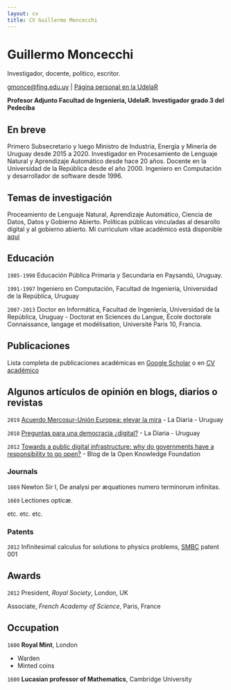 ```yaml
---
layout: cv
title: CV Guillermo Moncecchi
---
```

# Guillermo Moncecchi
Investigador, docente, político, escritor.

<div id="webaddress">
<a href="gmonce@fing.edu.uy">gmonce@fing.edu.uy</a>
| <a href="http://www.fing.edu.uy/~gmonce">Página personal en la UdelaR</a>
</div>


__Profesor Adjunto Facultad de Ingeniería, UdelaR. Investigador grado 3 del Pedeciba__

## En breve
Primero Subsecretario y luego Ministro de Industria, Energía y Minería de Uruguay desde 2015 a 2020. Investigador en Procesamiento de Lenguaje Natural y Aprendizaje Automático desde hace 20 años. Docente en la Universidad de la República desde el año 2000. Ingeniero en Computación y desarrollador de software desde 1996. 

## Temas de investigación
Proceamiento de Lenguaje Natural, Aprendizaje Automático, Ciencia de Datos, Datos y Gobierno Abierto. Políticas públicas vinculadas al desarollo digital y al gobierno abierto. Mi curriculum vitae académico está disponible [aquí](https://exportcvuy.anii.org.uy/cv/?e254cf8bad559f83b8e9128ebe34a4d948ded99a54162baea38124a13171fb8b28224b9429f7847352b97ba0752f4a594942c58749c541e51ed4d0ac1bb754ea) 

## Educación
`1985-1990`
Educación Pública Primaria y Secundaria en Paysandú, Uruguay.

`1991-1997`
Ingeniero en Computación, Facultad de Ingeniería, Universidad de la República, Uruguay

`2007-2013`
Doctor en Informática, Facultad de Ingeniería, Universidad de la República, Uruguay - Doctorat en Sciences du Langue, École doctorale Connaissance, langage et modélisation, Université Paris 10, Francia.  

## Publicaciones 
Lista completa de publicaciones académicas en [Google Scholar](https://scholar.google.com/citations?user=J2I7jQMAAAAJ&hl=es) o en [CV académico](https://exportcvuy.anii.org.uy/cv/?e254cf8bad559f83b8e9128ebe34a4d948ded99a54162baea38124a13171fb8b28224b9429f7847352b97ba0752f4a594942c58749c541e51ed4d0ac1bb754ea)

## Algunos artículos de opinión en blogs, diarios o revistas
`2019` [Acuerdo Mercosur-Unión Europea: elevar la mira](https://ladiaria.com.uy/articulo/2019/7/acuerdo-mercosur-union-europea-elevar-la-mira/) - La Diaria - Uruguay

`2018` [Preguntas para una democracia ¿digital?](https://ladiaria.com.uy/articulo/2018/7/preguntas-para-una-democracia-digital/) - La Diaria - Uruguay

`2012` [Towards a public digital infrastructure: why do governments have a responsibility to go open?](https://blog.okfn.org/2012/11/01/towards-a-public-digital-infrastructure-why-do-governments-have-a-responsibility-to-go-open/) - Blog de la Open Knowledge Foundation


### Journals

`1669`
Newton Sir I, De analysi per æquationes numero terminorum infinitas. 

`1669`
Lectiones opticæ.

etc. etc. etc.

### Patents

`2012`
Infinitesimal calculus for solutions to physics problems, [SMBC](http://www.techdirt.com/articles/20121011/09312820678/if-patents-had-been-around-time-newton.shtml) patent 001

## Awards

`2012`
President, *Royal Society*, London, UK

Associate, *French Academy of Science*, Paris, France


## Occupation

`1600`
__Royal Mint__, London

- Warden
- Minted coins

`1600`
__Lucasian professor of Mathematics__, Cambridge University



<!-- ### Footer

Last updated: May 2013 -->



